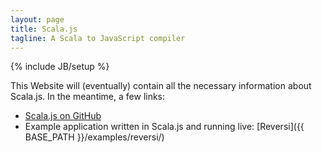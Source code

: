 ```yaml
---
layout: page
title: Scala.js
tagline: A Scala to JavaScript compiler
---
```

{% include JB/setup %}

This Website will (eventually) contain all the necessary information about
Scala.js. In the meantime, a few links:

*   [Scala.js on GitHub](https://github.com/lampepfl/scala-js)
*   Example application written in Scala.js and running live:
    [Reversi]({{ BASE_PATH }}/examples/reversi/)

